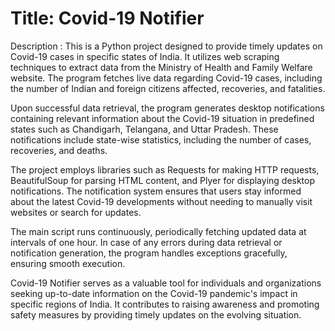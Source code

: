 # Title: Covid-19 Notifier 

Description : This is a Python project designed to provide timely updates on Covid-19 cases in specific states of India. It utilizes web scraping techniques to extract data from the Ministry of Health and Family Welfare website. The program fetches live data regarding Covid-19 cases, including the number of Indian and foreign citizens affected, recoveries, and fatalities.

Upon successful data retrieval, the program generates desktop notifications containing relevant information about the Covid-19 situation in predefined states such as Chandigarh, Telangana, and Uttar Pradesh. These notifications include state-wise statistics, including the number of cases, recoveries, and deaths.

The project employs libraries such as Requests for making HTTP requests, BeautifulSoup for parsing HTML content, and Plyer for displaying desktop notifications. The notification system ensures that users stay informed about the latest Covid-19 developments without needing to manually visit websites or search for updates.

The main script runs continuously, periodically fetching updated data at intervals of one hour. In case of any errors during data retrieval or notification generation, the program handles exceptions gracefully, ensuring smooth execution.

Covid-19 Notifier serves as a valuable tool for individuals and organizations seeking up-to-date information on the Covid-19 pandemic's impact in specific regions of India. It contributes to raising awareness and promoting safety measures by providing timely updates on the evolving situation.
